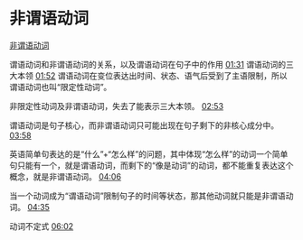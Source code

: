 # 非谓语动词
[非谓语动词](https://www.bilibili.com/video/BV1XY411J7aG?p=6&vd_source=a31fe6f534758f0c32d7f38215afcc7a)

谓语动词和非谓语动词的关系，以及谓语动词在句子中的作用
[01:31](https://www.bilibili.com/video/BV1XY411J7aG?p=6&vd_source=a31fe6f534758f0c32d7f38215afcc7a#t=91.097044)
谓语动词的三大本领 [01:52](https://www.bilibili.com/video/BV1XY411J7aG?p=6&vd_source=a31fe6f534758f0c32d7f38215afcc7a#t=112.907098)
谓语动词在变位表达出时间、状态、语气后受到了主语限制，所以谓语动词也叫“限定性动词”。

非限定性动词及非谓语动词，失去了能表示三大本领。
[02:53](https://www.bilibili.com/video/BV1XY411J7aG?p=6&vd_source=a31fe6f534758f0c32d7f38215afcc7a#t=173.426186)

谓语动词是句子核心，而非谓语动词只可能出现在句子剩下的非核心成分中。[03:58](https://www.bilibili.com/video/BV1XY411J7aG?p=6&vd_source=a31fe6f534758f0c32d7f38215afcc7a#t=238.148385)

英语简单句表达的是“什么”+“怎么样”的问题，其中体现“怎么样”的动词一个简单句只能有一个，就是谓语动词，而剩下的“像是动词”的动词，都不能重复表达这个概念，就是非谓语动词。
[04:06](https://www.bilibili.com/video/BV1XY411J7aG?p=6&vd_source=a31fe6f534758f0c32d7f38215afcc7a#t=246.084818)

当一个动词成为“谓语动词”限制句子的时间等状态，那其他动词就只能是非谓语动词。
[04:35](https://www.bilibili.com/video/BV1XY411J7aG?p=6&vd_source=a31fe6f534758f0c32d7f38215afcc7a#t=275.385559)


动词不定式
[06:02](https://www.bilibili.com/video/BV1XY411J7aG?p=6&vd_source=a31fe6f534758f0c32d7f38215afcc7a#t=362.440077)





